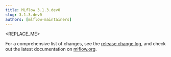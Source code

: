 ```yaml
---
title: MLflow 3.1.3.dev0
slug: 3.1.3.dev0
authors: [mlflow-maintainers]
---
```


<REPLACE_ME>

For a comprehensive list of changes, see the [release change log](https://github.com/mlflow/mlflow/releases/tag/v3.1.3.dev0), and check out the latest documentation on [mlflow.org](http://mlflow.org/).
